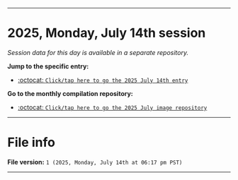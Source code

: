
***

# 2025, Monday, July 14th session

_Session data for this day is available in a separate repository._

**Jump to the specific entry:**

- [:octocat: `Click/tap here to go the 2025 July 14th entry`](https://github.com/seanpm2001/SeansLifeArchive_Images_MotorWorld_CarFactory_Y2025_V7/tree/SeansLifeArchive_Images_MotorWorld_CarFactory_Y2025_V7_Main-dev/2025/07_July/14/)

**Go to the monthly compilation repository:**

- [:octocat: `Click/tap here to go the 2025 July image repository`](https://github.com/seanpm2001/SeansLifeArchive_Images_MotorWorld_CarFactory_Y2025_V7/)

***

# File info

**File version:** `1 (2025, Monday, July 14th at 06:17 pm PST)`

***
